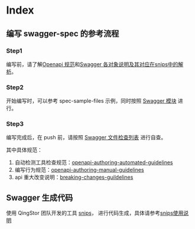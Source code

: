 # Index
## 编写 swagger-spec 的参考流程
### Step1
编写前，请了解[Openapi 规范](https://github.com/OAI/OpenAPI-Specification/blob/master/versions/2.0.md)和[Swagger 各对象说明及其对应在snips中的解析](creating-swagger.md)。
### Step2
开始编写时，可以参考 spec-sample-files 示例，同时按照 [Swagger 模块](https://git.internal.yunify.com/cloud-mgmt-dept/qingcloud-api-specs/doc/swagger-bootstrap.md) 进行。
### Step3
编写完成后，在 push 前，请按照 [Swagger 文件检查列表](https://git.internal.yunify.com/cloud-mgmt-dept/qingcloud-api-specs/doc/swagger-checklist.md) 进行自查。

其中具体规范：

1. 自动检测工具检查规范：[openapi-authoring-automated-guidelines](https://git.internal.yunify.com/cloud-mgmt-dept/qingcloud-api-specs/doc/openapi-authoring-automated-guidelines.md)
1. 编写行为规范：[openapi-authoring-manual-guidelines](https://git.internal.yunify.com/cloud-mgmt-dept/qingcloud-api-specs/doc/openapi-authoring-manual-guidelines.md)
1. api 重大改变说明：[breaking-changes-guildelines](https://git.internal.yunify.com/cloud-mgmt-dept/qingcloud-api-specs/doc/breaking-changes-guildelines.md)

## Swagger 生成代码
使用 QingStor 团队开发的工具 [snips](https://community.qingcloud.com/topic/746/%E8%87%AA%E5%8A%A8%E5%8C%96-sdk-%E4%BB%A3%E7%A0%81%E7%94%9F%E6%88%90%E5%B7%A5%E5%85%B7-snips-%E5%8F%8A-qingstor-sdk-%E5%BC%80%E5%8F%91%E5%AE%9E%E8%B7%B5)，
进行代码生成，具体请参考[snips使用说明](https://git.internal.yunify.com/cloud-mgmt-dept/qingcloud-api-specs/doc/code-gen/snips.md)
